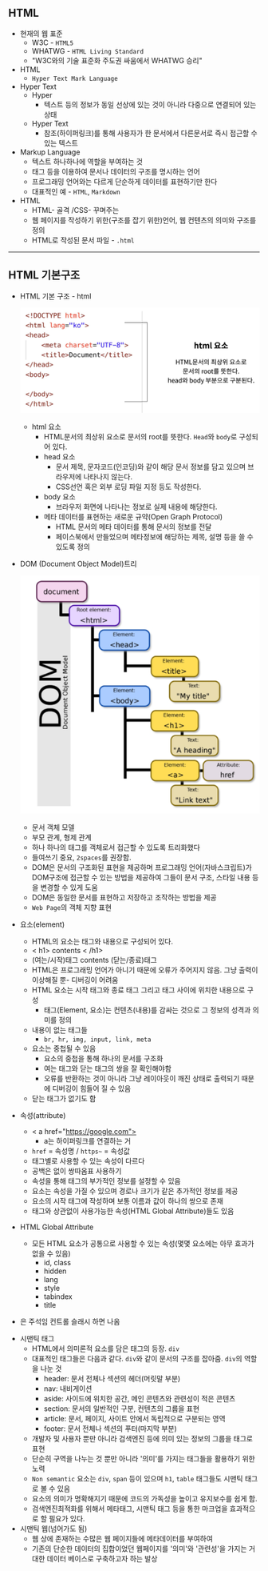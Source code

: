 ## HTML

* 현재의 웹 표준
  * W3C - `HTML5`
  * WHATWG - `HTML Living Standard`
  * "W3C와의 기술 표준화 주도권 싸움에서 WHATWG 승리"
* HTML
  * `Hyper Text Mark Language`
* Hyper Text
  * Hyper 
    * 텍스트 등의 정보가 동일 선상에 있는 것이 아니라 다중으로 연결되어 있는 상태
  * Hyper Text
    * 참조(하이퍼링크)를 통해 사용자가 한 문서에서 다른문서로 즉시 접근할 수 있는 텍스트
* Markup Language
  * 텍스트 하나하나에 역할을 부여하는 것
  * 태그 등을 이용하여 문서나 데이터의 구조를 명시하는 언어
  * 프로그래밍 언어와는 다르게 단순하게 데이터를 표현하기만 한다
  * 대표적인 예 - `HTML`, `Markdown`
* HTML
  * HTML- 골격 /CSS- 꾸며주는 
  * 웹 페이지를 작성하기 위한(구조를 잡기 위한)언어, 웹 컨텐츠의 의미와 구조를 정의
  * HTML로 작성된 문서 파일 - `.html`



---

## HTML 기본구조

* HTML 기본 구조 - html

  ![image-20210815200356758](01_HTML기본구조.assets/image-20210815200356758.png)
  * html 요소 
    * HTML문서의 최상위 요소로 문서의 root를 뜻한다. `Head`와 `body`로 구성되어 있다.
    * head 요소 
      * 문서 제목, 문자코드(인코딩)와 같이 해당 문서 정보를 담고 있으며 브라우저에 나타나지 않는다.
      * CSS선언 혹은 외부 로딩 파일 지정 등도 작성한다. 
    * body 요소
      * 브라우저 화면에 나타나는 정보로 실제 내용에 해당한다.
    * 메타 데이터를 표현하는 새로운 규약(Open Graph Protocol)
      * HTML 문서의 메타 데이터를 통해 문서의 정보를 전달
      * 페이스북에서 만들었으며 메타정보에 해당하는 제목, 설명 등을 쓸 수 있도록 정의

* DOM (Document Object Model)트리

  ![image-20210815200855742](01_HTML기본구조.assets/image-20210815200855742.png)

  * 문서 객체 모델
  * 부모 관계, 형제 관계
  * 하나 하나의 태그를 객체로서 접근할 수 있도록 트리화했다
  * 들여쓰기 중요, `2spaces`를 권장함.
  * DOM은 문서의 구조화된 표현을 제공하며 프로그래밍 언어(자바스크립트)가 DOM구조에 접근할 수 있는 방법을 제공하여 그들이 문서 구조, 스타일 내용 등을 변경할 수 있게 도움
  * DOM은 동일한 문서를 표현하고 저장하고 조작하는 방법을 제공
  * `Web Page`의 객체 지향 표현

* 요소(element)
  * HTML의 요소는 태그와 내용으로 구성되어 있다.
  * < h1> contents < /h1> 
  * (여는/시작)태그 contents (닫는/종료)태그
  * HTML은 프로그래밍 언어가 아니기 때문에 오류가 주어지지 않음. 그냥 출력이 이상해질 뿐- 디버깅이 어려움
  * HTML 요소는 시작 태그와 종료 태그 그리고 태그 사이에 위치한 내용으로 구성
    * 태그(Element, 요소)는 컨텐츠(내용)를 감싸는 것으로 그 정보의 성격과 의미를 정의
  * 내용이 없는 태그들
    * `br, hr, img, input, link, meta`
  * 요소는 중첩될 수 있음
    * 요소의 중첩을 통해 하나의 문서를 구조화
    * 여는 태그와 닫는 태그의 쌍을 잘 확인해야함
    * 오류를 반환하는 것이 아니라 그냥 레이아웃이 깨진 상태로 출력되기 때문에 디버깅이 힘들어 질 수 있음
  * 닫는 태그가 없기도 함

* 속성(attribute)
  * < a href="https://google.com"></a >       
    * a는 하이퍼링크를 연결하는 거
  * `href` = 속성명 / `https~` = 속성값
  * 태그별로 사용할 수 있는 속성이 다르다
  * 공백은 없이 쌍따옴표 사용하기
  * 속성을 통해 태그의 부가적인 정보를 설정할 수 있음
  * 요소는 속성을 가질 수 있으며 경로나 크기가 같은 추가적인 정보를 제공
  * 요소의 시작 태그에 작성하며 보통 이름과 값이 하나의 쌍으로 존재
  * 태그와 상관없이 사용가능한 속성(HTML Global Attribute)들도 있음

* HTML Global Attribute
  * 모든 HTML 요소가 공통으로 사용할 수 있는 속성(몇몇 요소에는 아무 효과가 없을 수 있음)
    * id, class
    * hidden
    * lang
    * style
    * tabindex
    * title

- <!-- --> 은 주석임 컨트롤 슬래시 하면 나옴

* 시맨틱 태그
  * HTML에서 의미론적 요소를 담은 태그의 등장. `div`
  * 대표적인 태그들은 다음과 같다. `div`와 같이 문서의 구조를 잡아줌. `div`의 역할을 나눈 것
    * header: 문서 전체나 섹션의 헤더(머릿말 부분)
    * nav: 내비게이션
    * aside: 사이드에 위치한 공간, 메인 콘텐츠와 관련성이 적은 콘텐츠
    * section: 문서의 일반적인 구분, 컨텐츠의 그룹을 표현
    * article: 문서, 페이지, 사이트 안에서 독립적으로 구분되는 영역
    * footer: 문서 전체나 섹션의 푸터(마지막 부분)
  * 개발자 및 사용자 뿐만 아니라 검색엔진 등에 의미 있는 정보의 그룹을 태그로 표현
  * 단순히 구역을 나누는 것 뿐만 아니라 '의미'를 가지는 태그들을 활용하기 위한 노력
  * `Non semantic` 요소는 `div`, `span` 등이 있으며 `h1`, `table` 태그들도 시맨틱 태그로 볼 수 있음
  * 요소의 의미가 명확해지기 때문에 코드의 가독성을 높이고 유지보수를 쉽게 함.
  * 검색엔진최적화를 위해서 메타태그, 시맨틱 태그 등을 통한 마크업을 효과적으로 할 필요가 있다. 
* 시맨틱 웹(넘어가도 됨)
  * 웹 상에 존재하는 수많은 웹 페이지들에 메타데이터를 부여하여
  * 기존의 단순한 데이터의 집합이었던 웹페이지를 '의미'와 '관련성'을 가지는 거대한 데이터 베이스로 구축하고자 하는 발상





